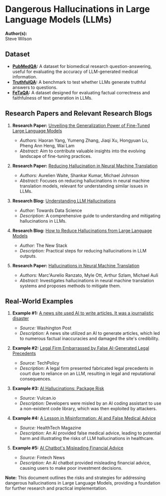 # Dangerous Hallucinations in Large Language Models (LLMs)

**Author(s):**  
Steve Wilson

## Dataset
- **[PubMedQA](https://github.com/pubmedqa/pubmedqa):** A dataset for biomedical research question-answering, useful for evaluating the accuracy of LLM-generated medical information.
- **[TruthfulQA](https://github.com/sylinrl/TruthfulQA):** A benchmark to test whether LLMs generate truthful answers to questions.
- **[FeTaQA](https://github.com/Yale-LILY/FETAQA):** A dataset designed for evaluating factual correctness and faithfulness of text generation in LLMs.

## Research Papers and Relevant Research Blogs
1. **Research Paper:** [Unveiling the Generalization Power of Fine-Tuned Large Language Models](https://arxiv.org/html/2403.09162v1)
   - _Authors:_ Haoran Yang, Yumeng Zhang, Jiaqi Xu, Hongyuan Lu, Pheng Ann Heng, Wai Lam
   - _Abstract:_ Aim to contribute valuable insights into the evolving landscape of fine-tuning practices.

2. **Research Paper:** [Reducing Hallucination in Neural Machine Translation](https://aclanthology.org/2020.acl-main.451/)
   - _Authors:_ Aurelien Waite, Shankar Kumar, Michael Johnson
   - _Abstract:_ Focuses on reducing hallucinations in neural machine translation models, relevant for understanding similar issues in LLMs.

3. **Research Blog:** [Understanding LLM Hallucinations](https://towardsdatascience.com/understanding-llm-hallucinations-a-guide-7d3d86c430fe)
   - _Author:_ Towards Data Science
   - _Description:_ A comprehensive guide to understanding and mitigating hallucinations in LLMs.

4. **Research Blog:** [How to Reduce Hallucinations from Large Language Models](https://thenewstack.io/how-to-reduce-hallucinations-from-large-language-models/)
   - _Author:_ The New Stack
   - _Description:_ Practical steps for reducing hallucinations in LLM outputs.

5. **Research Paper:** [Hallucinations in Neural Machine Translation](https://arxiv.org/abs/1710.11363)
   - _Authors:_ Marc'Aurelio Ranzato, Myle Ott, Arthur Szlam, Michael Auli
   - _Abstract:_ Investigates hallucinations in neural machine translation systems and proposes methods to mitigate them.

## Real-World Examples
1. **Example #1:** [A news site used AI to write articles. It was a journalistic disaster](https://www.washingtonpost.com/technology/2023/01/25/news-site-ai-disaster/)
   - _Source:_ Washington Post
   - _Description:_ A news site utilized an AI to generate articles, which led to numerous factual inaccuracies and damaged the site's credibility.

2. **Example #2:** [Legal Firm Embarrassed by False AI-Generated Legal Precedents](https://www.techpolicy.com/Articles/2023/legal-firm-false-ai-precedents)
   - _Source:_ TechPolicy
   - _Description:_ A legal firm presented fabricated legal precedents in court due to reliance on an LLM, resulting in legal and reputational consequences.

3. **Example #3:** [AI Hallucinations: Package Risk](https://vulcan.io/blog/ai-hallucinations-package-risk)
   - _Source:_ Vulcan.io
   - _Description:_ Developers were misled by an AI coding assistant to use a non-existent code library, which was then exploited by attackers.

4. **Example #4:** [A Lesson in Misinformation: AI and False Medical Advice](https://healthtechmagazine.net/article/2023/04/ai-false-medical-advice)
   - _Source:_ HealthTech Magazine
   - _Description:_ An AI provided false medical advice, leading to potential harm and illustrating the risks of LLM hallucinations in healthcare.

5. **Example #5:** [AI Chatbot's Misleading Financial Advice](https://fintechnews.org/ai-chatbot-misleading-advice)
   - _Source:_ Fintech News
   - _Description:_ An AI chatbot provided misleading financial advice, causing users to make poor investment decisions.

**Note:** This document outlines the risks and strategies for addressing dangerous hallucinations in Large Language Models, providing a foundation for further research and practical implementation.

